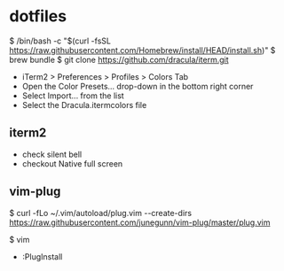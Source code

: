 # dotfiles
$ /bin/bash -c "$(curl -fsSL https://raw.githubusercontent.com/Homebrew/install/HEAD/install.sh)"
$ brew bundle
$ git clone https://github.com/dracula/iterm.git
  - iTerm2 > Preferences > Profiles > Colors Tab
  - Open the Color Presets... drop-down in the bottom right corner
  - Select Import... from the list
  - Select the Dracula.itermcolors file

## iterm2
- check silent bell
- checkout Native full screen

## vim-plug

$ curl -fLo ~/.vim/autoload/plug.vim --create-dirs \
    https://raw.githubusercontent.com/junegunn/vim-plug/master/plug.vim

$ vim
  - :PlugInstall
